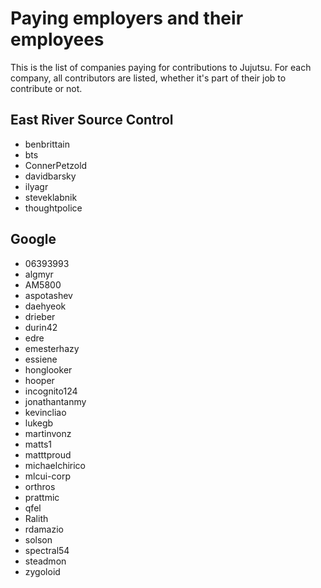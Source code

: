 # Paying employers and their employees

This is the list of companies paying for contributions to Jujutsu. For each
company, all contributors are listed, whether it's part of their job to
contribute or not.

## East River Source Control

* benbrittain
* bts
* ConnerPetzold
* davidbarsky
* ilyagr
* steveklabnik
* thoughtpolice

## Google

* 06393993
* algmyr
* AM5800
* aspotashev
* daehyeok
* drieber
* durin42
* edre
* emesterhazy
* essiene
* honglooker
* hooper
* incognito124
* jonathantanmy
* kevincliao
* lukegb
* martinvonz
* matts1
* matttproud
* michaelchirico
* mlcui-corp
* orthros
* prattmic
* qfel
* Ralith
* rdamazio
* solson
* spectral54
* steadmon
* zygoloid
